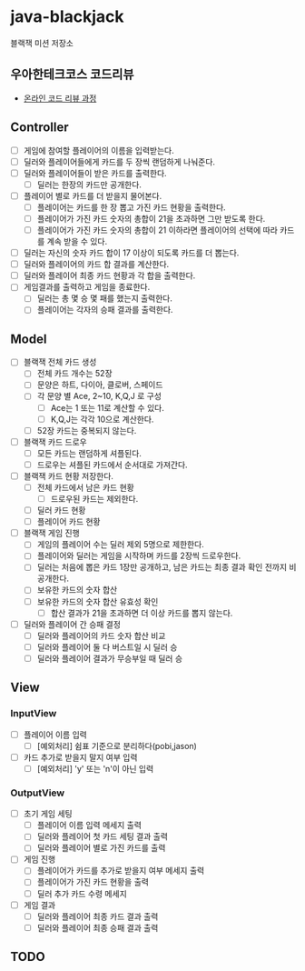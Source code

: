 # java-blackjack

블랙잭 미션 저장소

## 우아한테크코스 코드리뷰

- [온라인 코드 리뷰 과정](https://github.com/woowacourse/woowacourse-docs/blob/master/maincourse/README.md)

## Controller
- [ ] 게임에 참여할 플레이어의 이름을 입력받는다.
- [ ] 딜러와 플레이어들에게 카드를 두 장씩 랜덤하게 나눠준다.
- [ ] 딜러와 플레이어들이 받은 카드를 출력한다.
  - [ ] 딜러는 한장의 카드만 공개한다.
- [ ] 플레이어 별로 카드를 더 받을지 물어본다.
  - [ ] 플레이어는 카드를 한 장 뽑고 가진 카드 현황을 출력한다.
  - [ ] 플레이어가 가진 카드 숫자의 총합이 21을 초과하면 그만 받도록 한다.
  - [ ] 플레이어가 가진 카드 숫자의 총합이 21 이하라면 플레이어의 선택에 따라 카드를 계속 받을 수 있다.
- [ ] 딜러는 자신의 숫자 카드 합이 17 이상이 되도록 카드를 더 뽑는다.
- [ ] 딜러와 플레이어의 카드 합 결과를 계산한다.
- [ ] 딜러와 플레이어 최종 카드 현황과 각 합을 출력한다.
- [ ] 게임결과를 출력하고 게임을 종료한다.
  - [ ] 딜러는 총 몇 승 몇 패를 했는지 출력한다.
  - [ ] 플레이어는 각자의 승패 결과를 출력한다.

## Model
- [ ] 블랙잭 전체 카드 생성
  - [ ] 전체 카드 개수는 52장
  - [ ] 문양은 하트, 다이아, 클로버, 스페이드
  - [ ] 각 문양 별 Ace, 2~10, K,Q,J 로 구성
    - [ ] Ace는 1 또는 11로 계산할 수 있다.
    - [ ] K,Q,J는 각각 10으로 계산한다.
  - [ ] 52장 카드는 중복되지 않는다.
- [ ] 블랙잭 카드 드로우
  - [ ] 모든 카드는 랜덤하게 셔플된다.
  - [ ] 드로우는 셔플된 카드에서 순서대로 가져간다.
- [ ] 블랙잭 카드 현황 저장한다.
  - [ ] 전체 카드에서 남은 카드 현황
    - [ ] 드로우된 카드는 제외한다.
  - [ ] 딜러 카드 현황
  - [ ] 플레이어 카드 현황
- [ ] 블랙잭 게임 진행
  - [ ] 게임의 플레이어 수는 딜러 제외 5명으로 제한한다.
  - [ ] 플레이어와 딜러는 게임을 시작하며 카드를 2장씩 드로우한다.
  - [ ] 딜러는 처음에 뽑은 카드 1장만 공개하고, 남은 카드는 최종 결과 확인 전까지 비공개한다.
  - [ ] 보유한 카드의 숫자 합산
  - [ ] 보유한 카드의 숫자 합산 유효성 확인
    - [ ] 합산 결과가 21을 초과하면 더 이상 카드를 뽑지 않는다.
- [ ] 딜러와 플레이어 간 승패 결정
  - [ ] 딜러와 플레이어의 카드 숫자 합산 비교 
  - [ ] 딜러와 플레이어 둘 다 버스트일 시 딜러 승
  - [ ] 딜러와 플레이어 결과가 무승부일 때 딜러 승

## View
### InputView
- [ ] 플레이어 이름 입력
  - [ ] [예외처리] 쉼표 기준으로 분리하다(pobi,jason)
- [ ] 카드 추가로 받을지 말지 여부 입력
  - [ ] [예외처리] 'y' 또는 'n'이 아닌 입력
### OutputView
- [ ] 초기 게임 세팅
  - [ ] 플레이어 이름 입력 메세지 출력
  - [ ] 딜러와 플레이어 첫 카드 세팅 결과 출력
  - [ ] 딜러와 플레이어 별로 가진 카드를 출력
- [ ] 게임 진행
  - [ ] 플레이어가 카드를 추가로 받을지 여부 메세지 출력
  - [ ] 플레이어가 가진 카드 현황을 출력
  - [ ] 딜러 추가 카드 수령 메세지
- [ ] 게임 결과
  - [ ] 딜러와 플레이어 최종 카드 결과 출력
  - [ ] 딜러와 플레이어 최종 승패 결과 출력

## TODO
